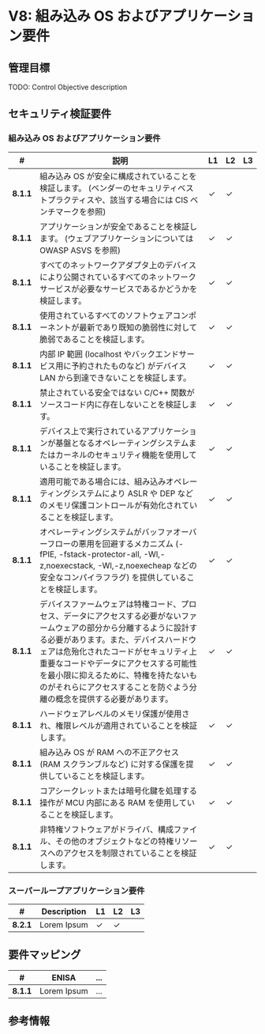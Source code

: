 # V8: 組み込み OS およびアプリケーション要件

## 管理目標
TODO: Control Objective description

## セキュリティ検証要件

### 組み込み OS およびアプリケーション要件

| # | 説明 | L1 | L2 | L3 |
| -- | ---------------------- | - | - | - |
| **8.1.1** | 組み込み OS が安全に構成されていることを検証します。 (ベンダーのセキュリティベストプラクティスや、該当する場合には CIS ベンチマークを参照) | ✓ | ✓ |   |
| **8.1.1** | アプリケーションが安全であることを検証します。 (ウェブアプリケーションについては OWASP ASVS を参照) | ✓ | ✓ |   |
| **8.1.1** | すべてのネットワークアダプタ上のデバイスにより公開されているすべてのネットワークサービスが必要なサービスであるかどうかを検証します。 | ✓ | ✓ |   |
| **8.1.1** | 使用されているすべてのソフトウェアコンポーネントが最新であり既知の脆弱性に対して脆弱であることを検証します。 | ✓ | ✓ |   |
| **8.1.1** | 内部 IP 範囲 (localhost やバックエンドサービス用に予約されたものなど) がデバイス LAN から到達できないことを検証します。 | ✓ | ✓ |   |
| **8.1.1** | 禁止されている安全ではない C/C++ 関数がソースコード内に存在しないことを検証します。 | ✓ | ✓ |   |
| **8.1.1** | デバイス上で実行されているアプリケーションが基盤となるオペレーティングシステムまたはカーネルのセキュリティ機能を使用していることを検証します。 | ✓ | ✓ |   |
| **8.1.1** | 適用可能である場合には、組み込みオペレーティングシステムにより ASLR や DEP などのメモリ保護コントロールが有効化されていることを検証します。 | ✓ | ✓ |   |
| **8.1.1** | オペレーティングシステムがバッファオーバーフローの悪用を回避するメカニズム (-fPIE, -fstack-protector-all, -Wl,-z,noexecstack, -Wl,-z,noexecheap などの安全なコンパイラフラグ) を提供していることを検証します。 | ✓ | ✓ |   |
| **8.1.1** | デバイスファームウェアは特権コード、プロセス、データにアクセスする必要がないファームウェアの部分から分離するように設計する必要があります。また、デバイスハードウェアは危殆化されたコードがセキュリティ上重要なコードやデータにアクセスする可能性を最小限に抑えるために、特権を持たないものがそれらにアクセスすることを防ぐよう分離の概念を提供する必要があります。 | ✓ | ✓ |   |
| **8.1.1** | ハードウェアレベルのメモリ保護が使用され、権限レベルが適用されていることを検証します。 | ✓ | ✓ |   |
| **8.1.1** | 組み込み OS が RAM への不正アクセス (RAM スクランブルなど) に対する保護を提供していることを検証します。 | ✓ | ✓ |   |
| **8.1.1** | コアシークレットまたは暗号化鍵を処理する操作が MCU 内部にある RAM を使用していることを検証します。 | ✓ | ✓ |   |
| **8.1.1** | 非特権ソフトウェアがドライバ、構成ファイル、その他のオブジェクトなどの特権リソースへのアクセスを制限されていることを検証します。 | ✓ | ✓ |  |

### スーパーループアプリケーション要件

| # | Description | L1 | L2 | L3 |
| -- | ---------------------- | - | - | - |
| **8.2.1** | Lorem Ipsum | ✓ | ✓ |   |

## 要件マッピング

| # | ENISA | ... |
| -- | ---------------------- | ---------------------- |
|**8.1.1**| Lorem Ipsum | ... |

## 参考情報
